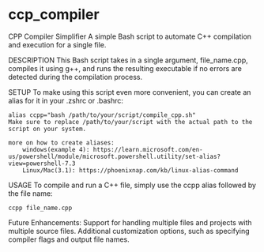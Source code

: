 # ccp_compiler

CPP Compiler Simplifier
A simple Bash script to automate C++ compilation and execution for a single file.

DESCRIPTION
This Bash script takes in a single argument, file_name.cpp, compiles it using g++, 
and runs the resulting executable if no errors are detected during the compilation process.

SETUP
To make using this script even more convenient, you can create an alias for it in your .zshrc or .bashrc:

    alias ccpp="bash /path/to/your/script/compile_cpp.sh"
    Make sure to replace /path/to/your/script with the actual path to the script on your system.
    
    more on how to create aliases: 
        windows(example 4): https://learn.microsoft.com/en-us/powershell/module/microsoft.powershell.utility/set-alias?view=powershell-7.3
        Linux/Mac(3.1): https://phoenixnap.com/kb/linux-alias-command 

USAGE
To compile and run a C++ file, simply use the ccpp alias followed by the file name:

    ccpp file_name.cpp



Future Enhancements:
Support for handling multiple files and projects with multiple source files.
Additional customization options, such as specifying compiler flags and output file names.
